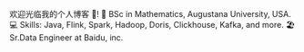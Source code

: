欢迎光临我的个人博客 👋!
🏫 BSc in Mathematics, Augustana University, USA.
💻 Skills: Java, Flink, Spark, Hadoop, Doris, Clickhouse, Kafka, and more.
🏖️ Sr.Data Engineer at Baidu, inc.